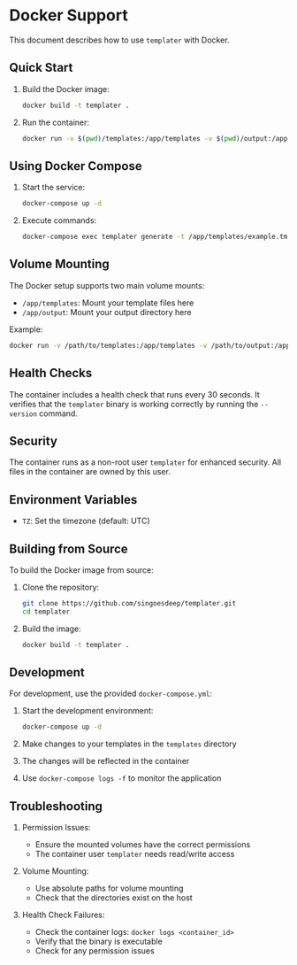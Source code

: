 # Docker Support

This document describes how to use `templater` with Docker.

## Quick Start

1. Build the Docker image:
   ```bash
   docker build -t templater .
   ```

2. Run the container:
   ```bash
   docker run -v $(pwd)/templates:/app/templates -v $(pwd)/output:/app/output templater generate -t /app/templates/example.tmpl -o /app/output/result.go
   ```

## Using Docker Compose

1. Start the service:
   ```bash
   docker-compose up -d
   ```

2. Execute commands:
   ```bash
   docker-compose exec templater generate -t /app/templates/example.tmpl -o /app/output/result.go
   ```

## Volume Mounting

The Docker setup supports two main volume mounts:

- `/app/templates`: Mount your template files here
- `/app/output`: Mount your output directory here

Example:
```bash
docker run -v /path/to/templates:/app/templates -v /path/to/output:/app/output templater
```

## Health Checks

The container includes a health check that runs every 30 seconds. It verifies that the `templater` binary is working correctly by running the `--version` command.

## Security

The container runs as a non-root user `templater` for enhanced security. All files in the container are owned by this user.

## Environment Variables

- `TZ`: Set the timezone (default: UTC)

## Building from Source

To build the Docker image from source:

1. Clone the repository:
   ```bash
   git clone https://github.com/singoesdeep/templater.git
   cd templater
   ```

2. Build the image:
   ```bash
   docker build -t templater .
   ```

## Development

For development, use the provided `docker-compose.yml`:

1. Start the development environment:
   ```bash
   docker-compose up -d
   ```

2. Make changes to your templates in the `templates` directory
3. The changes will be reflected in the container
4. Use `docker-compose logs -f` to monitor the application

## Troubleshooting

1. Permission Issues:
   - Ensure the mounted volumes have the correct permissions
   - The container user `templater` needs read/write access

2. Volume Mounting:
   - Use absolute paths for volume mounting
   - Check that the directories exist on the host

3. Health Check Failures:
   - Check the container logs: `docker logs <container_id>`
   - Verify that the binary is executable
   - Check for any permission issues 